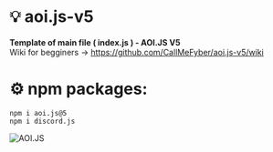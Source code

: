 # ‎💡 aoi.js-v5
**Template of main file ( index.js ) - AOI.JS V5** <br>
Wiki for begginers → https://github.com/CallMeFyber/aoi.js-v5/wiki

# ⚙️ npm packages:<br>
````
npm i aoi.js@5
npm i discord.js
````



![AOI.JS](https://cdn.discordapp.com/attachments/892853364377911327/1023155126447374336/20220924_115304.jpg)
